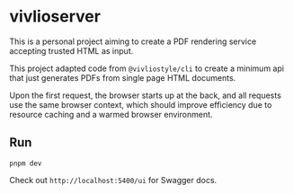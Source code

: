 # vivlioserver

This is a personal project aiming to create a PDF rendering service accepting trusted HTML as input.

This project adapted code from `@vivliostyle/cli` to create a minimum api that just generates PDFs from single page HTML documents.

Upon the first request, the browser starts up at the back, and all requests use the same browser context, which should improve efficiency due to resource caching and a warmed browser environment.

## Run

```shell
pnpm dev
```

Check out `http://localhost:5400/ui` for Swagger docs.
